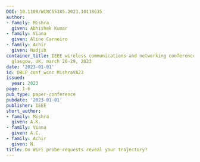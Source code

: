 ```yaml
---
DOI: 10.1109/WCNC55385.2023.10118635
author:
- family: Mishra
  given: Abhishek Kumar
- family: Viana
  given: Aline Carneiro
- family: Achir
  given: Nadjib
container_title: IEEE wireless communications and networking conference, WCNC 2023,
  glasgow, UK, march 26-29, 2023
date: '2023-01-01'
id: DBLP_conf_wcnc_MishraVA23
issued:
  year: 2023
page: 1-6
pub_type: paper-conference
pubdate: '2023-01-01'
publisher: IEEE
short_author:
- family: Mishra
  given: A.K.
- family: Viana
  given: A.C.
- family: Achir
  given: N.
title: Do WiFi probe-requests reveal your trajectory?
---
```

